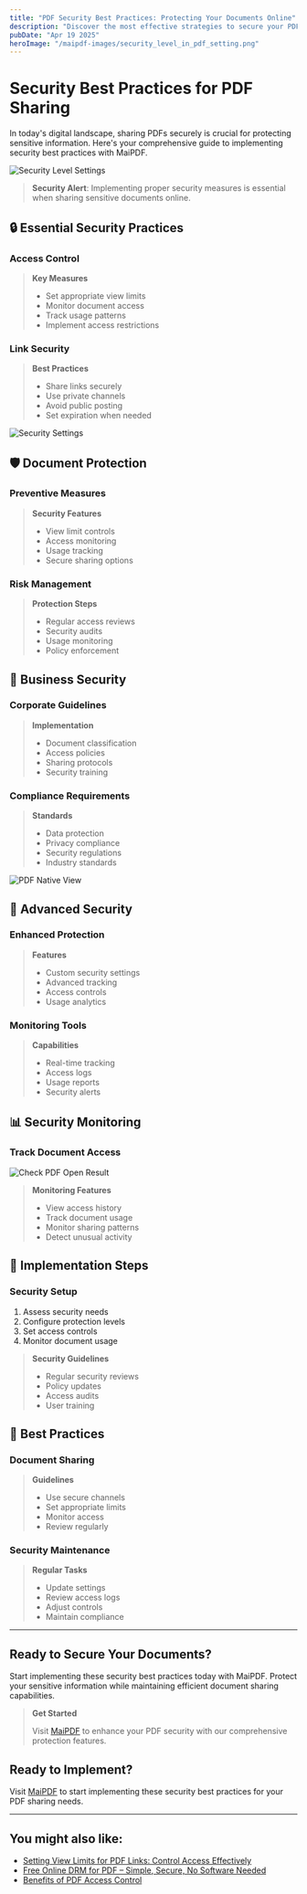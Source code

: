 ```yaml
---
title: "PDF Security Best Practices: Protecting Your Documents Online"
description: "Discover the most effective strategies to secure your PDF documents when sharing them online."
pubDate: "Apr 19 2025"
heroImage: "/maipdf-images/security_level_in_pdf_setting.png"
---
```


# Security Best Practices for PDF Sharing

In today's digital landscape, sharing PDFs securely is crucial for protecting sensitive information. Here's your comprehensive guide to implementing security best practices with MaiPDF.

![Security Level Settings](/maipdf-images/security_level_in_pdf_setting.png)

> **Security Alert**: Implementing proper security measures is essential when sharing sensitive documents online.

## 🔒 Essential Security Practices

### Access Control

> **Key Measures**
>
> - Set appropriate view limits
> - Monitor document access
> - Track usage patterns
> - Implement access restrictions

### Link Security

> **Best Practices**
>
> - Share links securely
> - Use private channels
> - Avoid public posting
> - Set expiration when needed

![Security Settings](/maipdf-images/security_setting.png)

## 🛡️ Document Protection

### Preventive Measures

> **Security Features**
>
> - View limit controls
> - Access monitoring
> - Usage tracking
> - Secure sharing options

### Risk Management

> **Protection Steps**
>
> - Regular access reviews
> - Security audits
> - Usage monitoring
> - Policy enforcement

## 💼 Business Security

### Corporate Guidelines

> **Implementation**
>
> - Document classification
> - Access policies
> - Sharing protocols
> - Security training

### Compliance Requirements

> **Standards**
>
> - Data protection
> - Privacy compliance
> - Security regulations
> - Industry standards

![PDF Native View](/maipdf-images/pdf_native_view_on_ui.png)

## 🔐 Advanced Security

### Enhanced Protection

> **Features**
>
> - Custom security settings
> - Advanced tracking
> - Access controls
> - Usage analytics

### Monitoring Tools

> **Capabilities**
>
> - Real-time tracking
> - Access logs
> - Usage reports
> - Security alerts

## 📊 Security Monitoring

### Track Document Access

![Check PDF Open Result](/maipdf-images/check_pdf_open_result.png)

> **Monitoring Features**
>
> - View access history
> - Track document usage
> - Monitor sharing patterns
> - Detect unusual activity

## 🎯 Implementation Steps

### Security Setup

1. Assess security needs
2. Configure protection levels
3. Set access controls
4. Monitor document usage

> **Security Guidelines**
>
> - Regular security reviews
> - Policy updates
> - Access audits
> - User training

## 🌟 Best Practices

### Document Sharing

> **Guidelines**
>
> - Use secure channels
> - Set appropriate limits
> - Monitor access
> - Review regularly

### Security Maintenance

> **Regular Tasks**
>
> - Update settings
> - Review access logs
> - Adjust controls
> - Maintain compliance

---

## Ready to Secure Your Documents?

Start implementing these security best practices today with MaiPDF. Protect your sensitive information while maintaining efficient document sharing capabilities.

> **Get Started**
>
> Visit [MaiPDF](https://maipdf.com) to enhance your PDF security with our comprehensive protection features.

## Ready to Implement?

Visit [MaiPDF](https://maipdf.com) to start implementing these security best practices for your PDF sharing needs.

---

## You might also like:

- [Setting View Limits for PDF Links: Control Access Effectively](/blog/setting-view-limits/)
- [Free Online DRM for PDF – Simple, Secure, No Software Needed](/blog/free-online-drm-for-pdf/)
- [Benefits of PDF Access Control](/blog/benefits-of-pdf-access-control/)